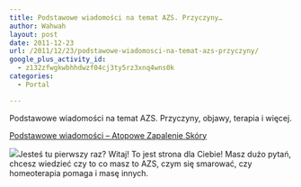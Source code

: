 ```yaml
---
title: Podstawowe wiadomości na temat AZS. Przyczyny…
author: Wahwah
layout: post
date: 2011-12-23
url: /2011/12/23/podstawowe-wiadomosci-na-temat-azs-przyczyny/
google_plus_activity_id:
  - z132zfwgkwbhhdwzf04cj3ty5rz3xnq4wns0k
categories:
  - Portal

---
```

Podstawowe wiadomości na temat AZS. Przyczyny, objawy, terapia i więcej.

[Podstawowe wiadomości – Atopowe Zapalenie Skóry][1]

<img src="http://images0-focus-opensocial.googleusercontent.com/gadgets/proxy?container=focus&gadget=a&resize_h=100&url=http%3A%2F%2Fwww.atopowe-zapalenie.pl%2Fmediawiki%2Fimages%2Fthumb%2Ff%2Ff7%2FAtopowe-diagram.png%2F180px-Atopowe-diagram.png" class="alignleft" />Jesteś tu pierwszy raz? Witaj! To jest strona dla Ciebie! Masz dużo pytań, chcesz wiedzieć czy to co masz to AZS, czym się smarować, czy homeoterapia pomaga i masę innych.

 [1]: http://www.atopowe-zapalenie.pl/atopedia/Podstawowe_wiadomo%C5%9Bci